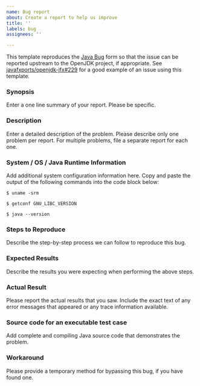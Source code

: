 ```yaml
---
name: Bug report
about: Create a report to help us improve
title: ''
labels: bug
assignees: ''

---
```


This template reproduces the [Java Bug](https://bugreport.java.com/bugreport/) form so that the issue can be reported upstream to the OpenJDK project, if appropriate. See [javafxports/openjdk-jfx#229](https://github.com/javafxports/openjdk-jfx/issues/229) for a good example of an issue using this template.

### Synopsis

Enter a one line summary of your report. Please be specific.

### Description

Enter a detailed description of the problem. Please describe only one problem per report. For multiple problems, file a separate report for each one.

### System / OS / Java Runtime Information

Add additional system configuration information here. Copy and paste the output of the following commands into the code block below:

```console
$ uname -srm

$ getconf GNU_LIBC_VERSION

$ java --version

```

### Steps to Reproduce

Describe the step-by-step process we can follow to reproduce this bug.

### Expected Results

Describe the results you were expecting when performing the above steps.

### Actual Result

Please report the actual results that you saw. Include the exact text of any error messages that appeared or any trace information available.

### Source code for an executable test case

Add complete and compiling Java source code that demonstrates the problem.

### Workaround

Please provide a temporary method for bypassing this bug, if you have found one.
